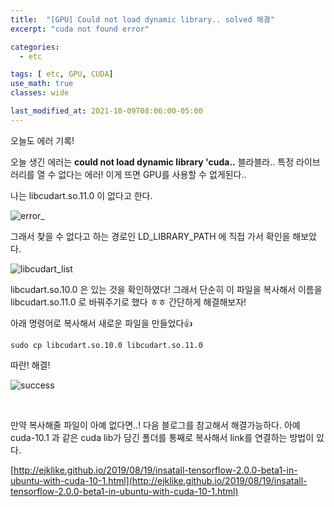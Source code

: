 ```yaml
---
title:  "[GPU] Could not load dynamic library.. solved 해결"
excerpt: "cuda not found error"

categories:
  - etc

tags: [ etc, GPU, CUDA]
use_math: true
classes: wide

last_modified_at: 2021-10-09T08:06:00-05:00
---
```


오늘도 에러 기록!

오늘 생긴 에러는 **could not load dynamic library 'cuda..**  블라블라.. 특정 라이브러리를 열 수 없다는 에러! 이게 뜨면 GPU를 사용할 수 없게된다..


나는 libcudart.so.11.0 이 없다고 한다. 

![error_](https://user-images.githubusercontent.com/53431568/136651228-65f3fda9-c6a3-439e-8896-43fdd8859f9c.PNG)

그래서 찾을 수 없다고 하는 경로인 LD_LIBRARY_PATH 에 직접 가서 확인을 해보았다.

![libcudart_list](https://user-images.githubusercontent.com/53431568/136651277-a65462fb-dd36-48db-a3ba-3b64a0a2933c.PNG)

libcudart.so.10.0 은 있는 것을 확인하였다! 그래서 단순히 이 파일을 복사해서 이름을 libcudart.so.11.0 로 바꿔주기로 했다 ㅎㅎ 간단하게 해결해보자!


아래 명령어로 복사해서 새로운 파일을 만들었다👍

~~~
sudo cp libcudart.so.10.0 libcudart.so.11.0
~~~

따란! 해결! 

![success](https://user-images.githubusercontent.com/53431568/136651307-763d427b-1f58-4a22-a372-6f420d403eae.PNG)

<br>

만약 복사해줄 파일이 아예 없다면..! 다음 블로그를 참고해서 해결가능하다. 아예 cuda-10.1 과 같은 cuda lib가 담긴 폴더를 통째로 복사해서 link를 연결하는 방법이 있다.

[http://ejklike.github.io/2019/08/19/insatall-tensorflow-2.0.0-beta1-in-ubuntu-with-cuda-10-1.html](http://ejklike.github.io/2019/08/19/insatall-tensorflow-2.0.0-beta1-in-ubuntu-with-cuda-10-1.html)




<br>

